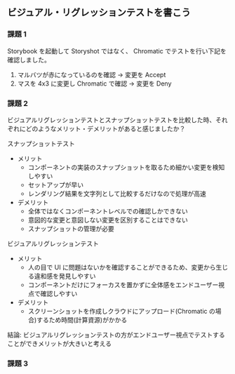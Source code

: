 ## ビジュアル・リグレッションテストを書こう

### 課題 1

Storybook を起動して Storyshot ではなく、
Chromatic でテストを行い下記を確認しました。

1. マルバツが赤になっているのを確認 -> 変更を Accept
2. マスを 4x3 に変更し Chromatic で確認 -> 変更を Deny

### 課題 2

ビジュアルリグレッションテストとスナップショットテストを比較した時、それぞれにどのようなメリット・デメリットがあると感じましたか？

スナップショットテスト

- メリット
  - コンポーネントの実装のスナップショットを取るため細かい変更を検知しやすい
  - セットアップが早い
  - レンダリング結果を文字列として比較するだけなので処理が高速
- デメリット
  - 全体ではなくコンポーネントレベルでの確認しかできない
  - 意図的な変更と意図しない変更を区別することはできない
  - スナップショットの管理が必要

ビジュアルリグレッションテスト

- メリット
  - 人の目で UI に問題はないかを確認することができるため、変更から生じる違和感を発見しやすい
  - コンポーネントだけにフォーカスを置かずに全体感をエンドユーザー視点で確認しやすい
- デメリット
  - スクリーンショットを作成しクラウドにアップロード(Chromatic の場合)するため時間(計算資源)がかかる

結論: ビジュアルリグレッションテストの方がエンドユーザー視点でテストすることができメリットが大きいと考える

### 課題 3
